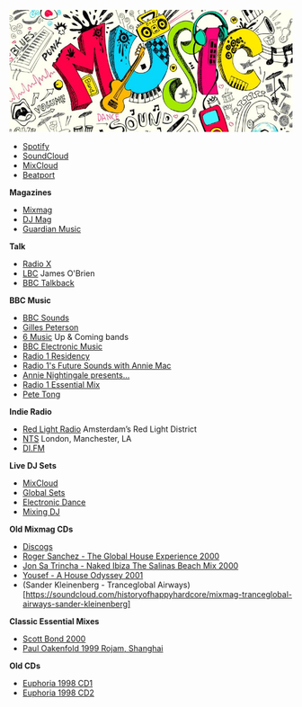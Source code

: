 ![music](/music.jpg)

- [Spotify](https://open.spotify.com/browse/featured)
- [SoundCloud](https://soundcloud.com/stream)
- [MixCloud](https://www.mixcloud.com/)
- [Beatport](https://www.beatport.com/)

**Magazines**
- [Mixmag](https://mixmag.net/)
- [DJ Mag](https://djmag.com/)
- [Guardian Music](https://www.theguardian.com/music)


**Talk**

- [Radio X](https://www.radiox.co.uk/)
- [LBC](https://www.lbc.co.uk/) James O'Brien
- [BBC Talkback](https://www.bbc.co.uk/programmes/b007cpt4)


**BBC Music**

- [BBC Sounds](https://www.bbc.co.uk/sounds)
- [Gilles Peterson](https://www.bbc.co.uk/programmes/b01fm4ss)
- [6 Music](https://www.bbc.co.uk/6music) Up & Coming bands
- [BBC Electronic Music](https://www.bbc.co.uk/sounds/categories/music-danceandelectronica?sort=popular)
- [Radio 1 Residency](https://www.bbc.co.uk/programmes/b01d76k4)
- [Radio 1's Future Sounds with Annie Mac](https://www.bbc.co.uk/programmes/m0005903)
- [Annie Nightingale presents...](https://www.bbc.co.uk/programmes/b006wkp7)
- [Radio 1 Essential Mix](https://www.bbc.co.uk/programmes/b006wkfp)
- [Pete Tong](https://www.bbc.co.uk/programmes/b006ww0v)


**Indie Radio**
- [Red Light Radio](http://redlightradio.net/) Amsterdam’s Red Light District
- [NTS](https://www.nts.live/) London, Manchester, LA
- [DI.FM](https://www.di.fm/)

**Live DJ Sets**
- [MixCloud](https://www.mixcloud.com/discover/live-dj-set/)
- [Global Sets](http://www.global-sets.com/)
- [Electronic Dance](https://electronic-dance.net/)
- [Mixing DJ](https://mixing.dj/livesets/livesets/)

**Old Mixmag CDs**
- [Discogs](https://www.discogs.com/label/268-Mixmag?sort=year&sort_order=)
- [Roger Sanchez - The Global House Experience 2000](https://www.youtube.com/watch?v=tQ6HKgodBnQ)
- [Jon Sa Trincha - Naked Ibiza The Salinas Beach Mix 2000](https://soundcloud.com/jon-sa-trinxa/jon-sa-trincha-naked-ibiza-the-salinas-beach-mix)
- [Yousef - A House Odyssey 2001](https://www.youtube.com/watch?v=kv5WpS7ge8k)
- (Sander Kleinenberg - Tranceglobal Airways)[https://soundcloud.com/historyofhappyhardcore/mixmag-tranceglobal-airways-sander-kleinenberg]

**Classic Essential Mixes**
- [Scott Bond 2000](https://soundcloud.com/sajfa/scott-bond-essential-mix-2000)
- [Paul Oakenfold 1999 Rojam, Shanghai](https://soundcloud.com/rave_on/paul-oakenfold-live-rojam-shanghai-essential-mix-22-26091999)

**Old CDs**
- [Euphoria 1998 CD1](https://www.youtube.com/watch?v=7Uxn9ESv9Rg)
- [Euphoria 1998 CD2](https://www.youtube.com/watch?v=ZIegcZPjqJE)
